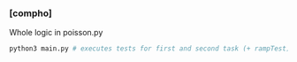 ### [compho]


Whole logic in poisson.py  

```bash
python3 main.py # executes tests for first and second task (+ rampTest)
```
